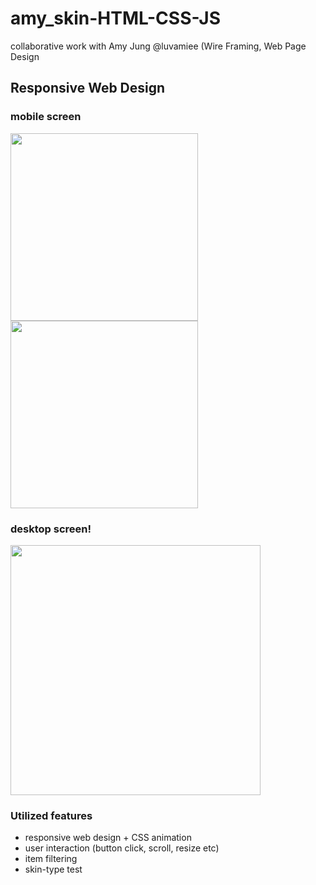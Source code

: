 # amy_skin-HTML-CSS-JS
collaborative work with Amy Jung @luvamiee (Wire Framing, Web Page Design
 
## Responsive Web Design
### mobile screen
[<img src="https://user-images.githubusercontent.com/67548512/159137641-21c40105-ea9c-4831-9b22-2b8733c9184a.png" width="300"/>](image.png)
[<img src="https://user-images.githubusercontent.com/67548512/159137647-09327257-27c7-4aa0-8fce-ef20d7f5220e.png" width="300"/>](image.png)

### desktop screen!
[<img src="https://user-images.githubusercontent.com/67548512/159137649-bd3515ff-4644-4cf6-bb74-1f68157394af.png" width="400"/>](image.png)


### Utilized features
- responsive web design + CSS animation
- user interaction (button click, scroll, resize etc)
- item filtering
- skin-type test
